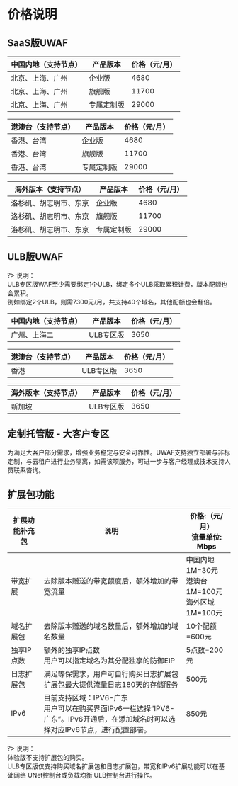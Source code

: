 # 价格说明

## SaaS版UWAF

| 中国内地（支持节点） | 产品版本  | 价格（元/月） |
| --- | --- | --- |
| 北京、上海、广州 | 企业版   | 4680 |
| 北京、上海、广州 | 旗舰版   | 11700 |  
| 北京、上海、广州 | 专属定制版 | 29000 |

| 港澳台（支持节点） | 产品版本 | 价格（元/月） |
| --- | --- | ---- |
| 香港、台湾 | 企业版   | 4680  |
| 香港、台湾 | 旗舰版   | 11700 |
| 香港、台湾 | 专属定制版 | 29000 |

| 海外版本（支持节点）| 产品版本  | 价格（元/月） |
| --- | --- | ---- |
| 洛杉矶、胡志明市、东京 | 企业版   | 4680 |
| 洛杉矶、胡志明市、东京 | 旗舰版   | 11700 |
| 洛杉矶、胡志明市、东京 | 专属定制版 | 29000 |

## ULB版UWAF

?> 说明：  
ULB专区版WAF至少需要绑定1个ULB，绑定多个ULB采取累积计费，版本配额也会累积。  
例如绑定2个ULB，则需7300元/月，共支持40个域名，其他配额也会翻倍。

| 中国内地（支持节点） | 产品版本  | 价格（元/月） |
| --- | --- | --- |
| 广州、上海二 | ULB专区版 | 3650 |

| 港澳台（支持节点） | 产品版本  | 价格（元/月） |
| --- | --- | --- |
| 香港 | ULB专区版 | 3650 |

| 海外版本（支持节点）| 产品版本  | 价格（元/月） |
| --- | --- | ---- |
| 新加坡 | ULB专区版   | 3650 |


## 定制托管版 - 大客户专区

为满足大客户部分需求，增强业务稳定与安全可靠性。UWAF支持独立部署与非标定制，与云租户进行业务隔离，如需该项服务，可进一步与客户经理或技术支持人员联系咨询。

## 扩展包功能

| 扩展功能补充包 | 说明 | 价格:（元/月）<br>流量单位: Mbps |
| --- | --- | --- |
| 带宽扩展      | 去除版本赠送的带宽额度后，额外增加的带宽流量 | 中国内地 1M=30元<br>港澳台 1M=100元 <br>  海外区域 1M=100元 |
| 域名扩展包    | 去除版本赠送的域名数量后，额外增加的域名数量  | 10个配额=600元    |
| 独享IP点数  | 额外的独享IP点数<br>用户可以指定域名为其分配独享的防御EIP | 5点数=200元    |
| 日志扩展包 | 满足等保需求，用户可自行购买日志扩展包<br>扩展包最大提供流量日志180天的存储服务| 500元|
| IPv6 | 目前支持区域：IPV6-广东 <br>用户可以在购买界面IPv6一栏选择“IPV6-广东”。IPv6开通后，在添加域名时可以选择对应IPv6节点，进行配置部署。| 850元 |


?> 说明：  
体验版不支持扩展包的购买。  
ULB专区版仅支持购买域名扩展包和日志扩展包，带宽和IPv6扩展功能可以在基础网络 UNet控制台或负载均衡 ULB控制台进行操作。  
